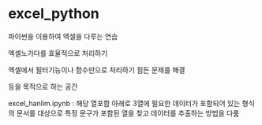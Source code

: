 # excel_python

파이썬을 이용하여 엑셀을 다루는 연습

엑셀노가다를 효율적으로 처리하기

엑셀에서 필터기능이나 함수만으로 처리하기 힘든 문제를 해결

등을 목적으로 하는 공간



excel_hanlim.ipynb : 해당 열포함 아래로 3열에 필요한 데이터가 포함되어 있는 형식의 문서를 대상으로 특정 문구가 포함된 열을 찾고 데이터를 추출하는 방법을 다룸